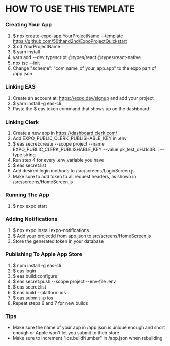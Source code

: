 # HOW TO USE THIS TEMPLATE

### Creating Your App

1. $ npx create-expo-app YourProjectName --template https://github.com/50thand2nd/ExpoProjectQuickstart
2. $ cd YourProjectName
3. $ yarn install
4. yarn add --dev typescript @types/react @types/react-native
5. npx tsc --init
6. Change "scheme": "com.name_of_your_app.app" to the expo part of /app.json

### Linking EAS

1. Create an account at: https://expo.dev/signup and add your project
2. $ yarn install -g eas-cli
3. Paste the $ eas token command that shows up on the dashboard

### Linking Clerk

1. Create a new app in https://dashboard.clerk.com/
2. Add EXPO_PUBLIC_CLERK_PUBLISHABLE_KEY in .env
3. $ eas secret:create --scope project --name EXPO_PUBLIC_CLERK_PUBLISHABLE_KEY --value pk_test_dHJ1c3R... --type string
4. Run step 4 for every .env variable you have
5. $ eas secret:list
6. Add desired login methods to /src/screens/LoginScreen.js
7. Make sure to add token to all request headers, as shown in /src/screens/HomeScreen.js

### Running The App

1. $ npx expo start

### Adding Notifications

1. $ npx expo install expo-notifications
2. $ Add your projectId from app.json to src/screens/HomeScreen.js
3. Store the generated token in your database

### Publishing To Apple App Store

1. $ npm install -g eas-cli
2. $ eas login
3. $ eas build:configure
4. $ eas secret:push --scope project --env-file .env
5. $ eas secret:list
6. $ eas build --platform ios
7. $ eas submit -p ios
8. Repeat steps 6 and 7 for new builds

### Tips

- Make sure the name of your app in /app.json is unique enough and short enough or Apple won't let you submit to their store
- Make sure to increment "ios.buildNumber" in /app.json when rebuilding
